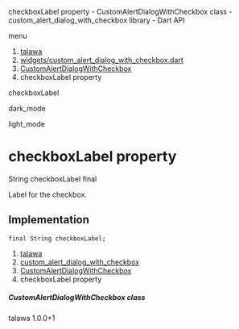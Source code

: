 




checkboxLabel property - CustomAlertDialogWithCheckbox class - custom\_alert\_dialog\_with\_checkbox library - Dart API







menu

1. [talawa](../../index.html)
2. [widgets/custom\_alert\_dialog\_with\_checkbox.dart](../../widgets_custom_alert_dialog_with_checkbox/widgets_custom_alert_dialog_with_checkbox-library.html)
3. [CustomAlertDialogWithCheckbox](../../widgets_custom_alert_dialog_with_checkbox/CustomAlertDialogWithCheckbox-class.html)
4. checkboxLabel property

checkboxLabel


dark\_mode

light\_mode




# checkboxLabel property


String
checkboxLabel
final

Label for the checkbox.


## Implementation

```
final String checkboxLabel;
```

 


1. [talawa](../../index.html)
2. [custom\_alert\_dialog\_with\_checkbox](../../widgets_custom_alert_dialog_with_checkbox/widgets_custom_alert_dialog_with_checkbox-library.html)
3. [CustomAlertDialogWithCheckbox](../../widgets_custom_alert_dialog_with_checkbox/CustomAlertDialogWithCheckbox-class.html)
4. checkboxLabel property

##### CustomAlertDialogWithCheckbox class





talawa
1.0.0+1






